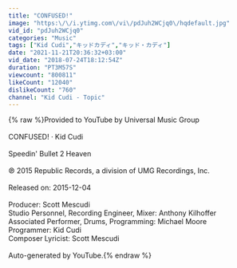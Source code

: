 ```yaml
---
title: "CONFUSED!"
image: "https:\/\/i.ytimg.com\/vi\/pdJuh2WCjq0\/hqdefault.jpg"
vid_id: "pdJuh2WCjq0"
categories: "Music"
tags: ["Kid Cudi","キッドカディ","キッド・カディ"]
date: "2021-11-21T20:36:32+03:00"
vid_date: "2018-07-24T18:12:54Z"
duration: "PT3M57S"
viewcount: "800811"
likeCount: "12040"
dislikeCount: "760"
channel: "Kid Cudi - Topic"
---
```

{% raw %}Provided to YouTube by Universal Music Group<br /><br />CONFUSED! · Kid Cudi<br /><br />Speedin' Bullet 2 Heaven<br /><br />℗ 2015 Republic Records, a division of UMG Recordings, Inc.<br /><br />Released on: 2015-12-04<br /><br />Producer: Scott Mescudi<br />Studio  Personnel, Recording  Engineer, Mixer: Anthony Kilhoffer<br />Associated  Performer, Drums, Programming: Michael Moore<br />Programmer: Kid Cudi<br />Composer  Lyricist: Scott Mescudi<br /><br />Auto-generated by YouTube.{% endraw %}
